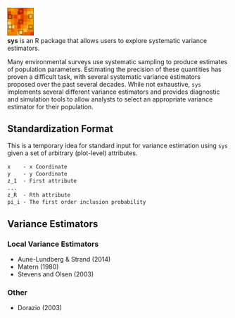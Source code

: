 <img src="docs/logo.png" width="60"></img><br> **sys** is an R package that allows users to explore systematic variance estimators.

Many environmental surveys use systematic sampling to produce estimates of population parameters. Estimating the precision of these quantities has proven a difficult task, with several systematic variance estimators proposed over the past several decades. While not exhaustive, `sys` implements several different variance estimators and provides diagnostic and simulation tools to allow analysts to select an appropriate variance estimator for their population.

## Standardization Format

This is a temporary idea for standard input for variance estimation using `sys` given a set of arbitrary (plot-level) attributes.

```
x    - x Coordinate
y    - y Coordinate
z_1  - First attribute
...
z_R  - Rth attribute
pi_i - The first order inclusion probability
```


## Variance Estimators

### Local Variance Estimators

- Aune-Lundberg & Strand (2014)
- Matern (1980)
- Stevens and Olsen (2003)

### Other

- Dorazio (2003)